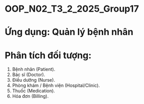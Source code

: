 # OOP_N02_T3_2_2025_Group17

# Ứng dụng: Quản lý bệnh nhân

# Phân tích đối tượng:
1. Bệnh nhân (Patient).
2. Bác sĩ (Doctor).
3. Điều dưỡng (Nurse).
4. Phòng khám / Bệnh viện (Hospital/Clinic).
5. Thuốc (Medication).
6. Hóa đơn (Billing).

